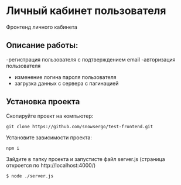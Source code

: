 # Личный кабинет пользователя

Фронтенд личного кабинета

## Описание работы:
-регистрация пользователя с подтверждением email
-авторизация пользователя
- изменение логина пароля пользователя
- загрузка данных с сервера с пагинацией



## Установка проекта

Скопируйте проект на компьютер:
```
git clone https://github.com/snowsergo/test-frontend.git
```
Установите зависимости проекта:
```
npm i
```
Зайдите в папку проекта и запустисте файл server.js (страница откроется по http://localhost:4000/) 
```
$ node ./server.js
```
